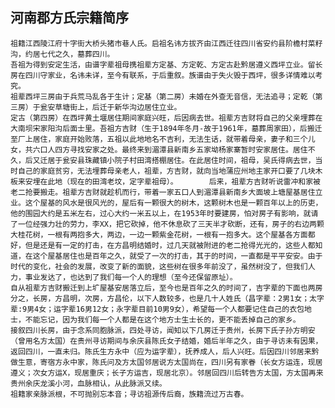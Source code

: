 ## 河南郡方氏宗籍简序

    祖籍江西陵江府十字街大桥头猪市巷人氏。启祖名讳方拔齐由江西迁往四川省安约县阶檐村菜籽沟，约居七代之久，墓葬四川。
    吾祖为得到安定生活，由谱字辈祖母携祖辈方定基、方定乾、方定古赴黔居遵义西坪立业。留长房在四川守家业，名讳未详，至今有联系，于后重叙。族谱由于失火毁于西坪，很多详情难以考究。
    祖辈西坪三房由于兵荒马乱各于生计；定基（第二房）未婚在外查无音信，无法追寻；定乾（第三房）于瓮安草塘街上，后迁于新华沟边居住立业。
    定古（第四房）在西坪黄土堰居住期间家庭兴旺，后因病去世。祖辈方吉财将自己的父亲埋葬在大南坝宋家阳沟后面士里。吾祖方吉财（生于1894年冬月-故于1961年，墓葬周家田），后搬迁至厂上居住，家庭开始败落，五祖以此地地名不吉利，无法生话，就带着母亲，妻子和三个儿女，共六口人四方寻找安家之处。最终来到湄潭县新南乡五家坳杨家寨暂时安家居住。居住不久，后又迁居于瓮安县珠藏镇小院子村田湾搭棚居住。在此居住时间，祖母，吴氏得病去世，当时自己的家庭贫穷，无法埋葬母亲老人，祖辈，方吉财，就向当地蒲应州地主家开口要了几块木板来安埋在此地（现在的田湾老坟，定字辈祖母）。       后来，祖辈方吉财听说雷冲和家被老二抢要搬走。祖辈方吉财就趁机而行，带着一家五口人到湄潭县新南乡大面坡上塘屋基居住立业。这个屋基的风水是很风光的，屋后有一颗很大的树木，这颗树木也是一颗百年以上的历吏，他的围园大约是五米左右，过心大约一米五以上，在1953年时要建房，怕对房子有影响，就请了一位经强力壮的劳力，李XX，把它砍掉，他不休息砍了三天半才砍断，还有，房子的右边两颗大桂花树，一根有两抱多大，两边，一边一颗紫金花树，一根有一抱多大。这个屋基各方面都好，但是还是有一定的打击，在方昌明结婚时，过几天就被附进的老二抢得光光的，这些人都知道，在这个屋基居住也是百年之久，就受了一次的打击，其于的时间，一直都是平平安安。由于时代的变化，社会的发展，改变了新的面貌，这些树在很多年前没了，虽然树没了，但我们人力，事业发达了，也达到了我们每一个人的理想（至今还保留原址）。
    自从祖辈方吉财搬迁到上圹屋基安居落立后，至今也是百年之久的时间了，吉字辈的下面也两房分之，长房，方昌明，次房，方昌伦，以下人数较多，也是几十人姓氏（昌字辈：2男1女；太字辈:9男4女；运字辈16男12女；永字辈目前10男9女），希望每一个人都要记住自己的衣包地士，不能忘记，因为我们每一个人都是在这个地方士生士长的，更不能丢掉自己的家乡。
    接叙四川长房，由于念系同胞脉派，四处寻访，闻知以下几房迁于贵州，长房下氏子孙方明安（曾用名方太国）在贵州寻访期间与余庆县陈氏女子结婚，婚后半年之久，由于寻访未有因果，返回四川，一直未归。陈氏生方永中（应为运字辈），抚养成人，后人兴旺。后因四川邻居来黔做生意，寄宿方永中家，陈氏问及方太国邻居说方太国尚在，四川另有家眷（长女方运连，现居遵义；次女方运X，现居重庆；长子方运吉，现居北京）。邻居回四川后转告方太国，方太国再来贵州余庆龙溪小河，血脉相认，从此脉派又续。
    祖籍家亲脉派根，不可抛别忘本音；寻访祖源传后裔，族籍流过万古春。
